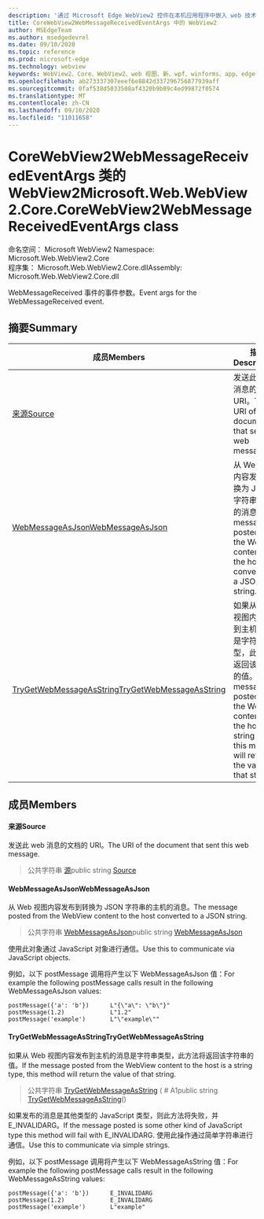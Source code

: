 ```yaml
---
description: '通过 Microsoft Edge WebView2 控件在本机应用程序中嵌入 web 技术 (HTML、CSS 和 JavaScript) '
title: CoreWebView2WebMessageReceivedEventArgs 中的 WebView2
author: MSEdgeTeam
ms.author: msedgedevrel
ms.date: 09/10/2020
ms.topic: reference
ms.prod: microsoft-edge
ms.technology: webview
keywords: WebView2、Core、WebView2、web 视图、新、wpf、winforms、app、edge、CoreWebView2、CoreWebView2Controller、浏览器控件、边缘 html、、浏览器控件、边缘 html、WebView2
ms.openlocfilehash: ab273337307eeef6e8842d337296756877939aff
ms.sourcegitcommit: 0faf538d5033508af4320b9b89c4ed99872f0574
ms.translationtype: MT
ms.contentlocale: zh-CN
ms.lasthandoff: 09/10/2020
ms.locfileid: "11011658"
---
```

# <span data-ttu-id="91b91-104">CoreWebView2WebMessageReceivedEventArgs 类的 WebView2</span><span class="sxs-lookup"><span data-stu-id="91b91-104">Microsoft.Web.WebView2.Core.CoreWebView2WebMessageReceivedEventArgs class</span></span> 

<span data-ttu-id="91b91-105">命名空间： Microsoft WebView2 </span><span class="sxs-lookup"><span data-stu-id="91b91-105">Namespace: Microsoft.Web.WebView2.Core</span></span>\
<span data-ttu-id="91b91-106">程序集： Microsoft.Web.WebView2.Core.dll</span><span class="sxs-lookup"><span data-stu-id="91b91-106">Assembly: Microsoft.Web.WebView2.Core.dll</span></span>

<span data-ttu-id="91b91-107">WebMessageReceived 事件的事件参数。</span><span class="sxs-lookup"><span data-stu-id="91b91-107">Event args for the WebMessageReceived event.</span></span>

## <span data-ttu-id="91b91-108">摘要</span><span class="sxs-lookup"><span data-stu-id="91b91-108">Summary</span></span>

 <span data-ttu-id="91b91-109">成员</span><span class="sxs-lookup"><span data-stu-id="91b91-109">Members</span></span>                        | <span data-ttu-id="91b91-110">描述</span><span class="sxs-lookup"><span data-stu-id="91b91-110">Descriptions</span></span>
--------------------------------|---------------------------------------------
[<span data-ttu-id="91b91-111">来源</span><span class="sxs-lookup"><span data-stu-id="91b91-111">Source</span></span>](#source) | <span data-ttu-id="91b91-112">发送此 web 消息的文档的 URI。</span><span class="sxs-lookup"><span data-stu-id="91b91-112">The URI of the document that sent this web message.</span></span>
[<span data-ttu-id="91b91-113">WebMessageAsJson</span><span class="sxs-lookup"><span data-stu-id="91b91-113">WebMessageAsJson</span></span>](#webmessageasjson) | <span data-ttu-id="91b91-114">从 Web 视图内容发布到转换为 JSON 字符串的主机的消息。</span><span class="sxs-lookup"><span data-stu-id="91b91-114">The message posted from the WebView content to the host converted to a JSON string.</span></span>
[<span data-ttu-id="91b91-115">TryGetWebMessageAsString</span><span class="sxs-lookup"><span data-stu-id="91b91-115">TryGetWebMessageAsString</span></span>](#trygetwebmessageasstring) | <span data-ttu-id="91b91-116">如果从 Web 视图内容发布到主机的消息是字符串类型，此方法将返回该字符串的值。</span><span class="sxs-lookup"><span data-stu-id="91b91-116">If the message posted from the WebView content to the host is a string type, this method will return the value of that string.</span></span>

## <span data-ttu-id="91b91-117">成员</span><span class="sxs-lookup"><span data-stu-id="91b91-117">Members</span></span>

#### <span data-ttu-id="91b91-118">来源</span><span class="sxs-lookup"><span data-stu-id="91b91-118">Source</span></span> 

<span data-ttu-id="91b91-119">发送此 web 消息的文档的 URI。</span><span class="sxs-lookup"><span data-stu-id="91b91-119">The URI of the document that sent this web message.</span></span>

> <span data-ttu-id="91b91-120">公共字符串 [源](#source)</span><span class="sxs-lookup"><span data-stu-id="91b91-120">public string [Source](#source)</span></span>

#### <span data-ttu-id="91b91-121">WebMessageAsJson</span><span class="sxs-lookup"><span data-stu-id="91b91-121">WebMessageAsJson</span></span> 

<span data-ttu-id="91b91-122">从 Web 视图内容发布到转换为 JSON 字符串的主机的消息。</span><span class="sxs-lookup"><span data-stu-id="91b91-122">The message posted from the WebView content to the host converted to a JSON string.</span></span>

> <span data-ttu-id="91b91-123">公共字符串 [WebMessageAsJson](#webmessageasjson)</span><span class="sxs-lookup"><span data-stu-id="91b91-123">public string [WebMessageAsJson](#webmessageasjson)</span></span>

<span data-ttu-id="91b91-124">使用此对象通过 JavaScript 对象进行通信。</span><span class="sxs-lookup"><span data-stu-id="91b91-124">Use this to communicate via JavaScript objects.</span></span>

<span data-ttu-id="91b91-125">例如，以下 postMessage 调用将产生以下 WebMessageAsJson 值：</span><span class="sxs-lookup"><span data-stu-id="91b91-125">For example the following postMessage calls result in the following WebMessageAsJson values:</span></span>

```
postMessage({'a': 'b'})      L"{\"a\": \"b\"}"
postMessage(1.2)             L"1.2"
postMessage('example')       L"\"example\""
```

#### <span data-ttu-id="91b91-126">TryGetWebMessageAsString</span><span class="sxs-lookup"><span data-stu-id="91b91-126">TryGetWebMessageAsString</span></span> 

<span data-ttu-id="91b91-127">如果从 Web 视图内容发布到主机的消息是字符串类型，此方法将返回该字符串的值。</span><span class="sxs-lookup"><span data-stu-id="91b91-127">If the message posted from the WebView content to the host is a string type, this method will return the value of that string.</span></span>

> <span data-ttu-id="91b91-128">公共字符串 [TryGetWebMessageAsString](#trygetwebmessageasstring) ( # A1</span><span class="sxs-lookup"><span data-stu-id="91b91-128">public string [TryGetWebMessageAsString](#trygetwebmessageasstring)()</span></span>

<span data-ttu-id="91b91-129">如果发布的消息是其他类型的 JavaScript 类型，则此方法将失败，并 E_INVALIDARG。</span><span class="sxs-lookup"><span data-stu-id="91b91-129">If the message posted is some other kind of JavaScript type this method will fail with E_INVALIDARG.</span></span> <span data-ttu-id="91b91-130">使用此操作通过简单字符串进行通信。</span><span class="sxs-lookup"><span data-stu-id="91b91-130">Use this to communicate via simple strings.</span></span>

<span data-ttu-id="91b91-131">例如，以下 postMessage 调用将产生以下 WebMessageAsString 值：</span><span class="sxs-lookup"><span data-stu-id="91b91-131">For example the following postMessage calls result in the following WebMessageAsString values:</span></span>

```
postMessage({'a': 'b'})      E_INVALIDARG
postMessage(1.2)             E_INVALIDARG
postMessage('example')       L"example"
```

